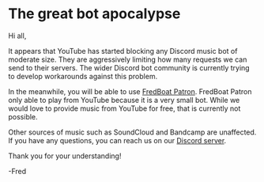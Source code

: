 # The great bot apocalypse

Hi all,

It appears that YouTube has started blocking any Discord music bot of moderate size. They are aggressively limiting how many requests we can send to their servers. The wider Discord bot community is currently trying to develop workarounds against this problem.

In the meanwhile, you will be able to use [FredBoat Patron](https://www.patreon.com/fredboat). FredBoat Patron only able to play from YouTube because it is a very small bot. While we would love to provide music from YouTube for free, that is currently not possible.

Other sources of music such as SoundCloud and Bandcamp are unaffected. If you have any questions, you can reach us on our [Discord server](https://discord.gg/cgPFW4q).

Thank you for your understanding!

-Fred
